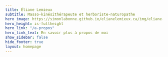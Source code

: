 ```yaml
---
title: Éliane Lemieux
subtitle: Masso-kinésithérapeute et herboriste-naturopathe
hero_image: https://simonlabonne.github.io/elianelemieux.ca/img/eliane-lemieux_2.jpg
hero_height: is-fullheight
hero_link: "/a-propos"
hero_link_text: En savoir plus à propos de moi
show_sidebar: false
hide_footer: true
layout: homepage
---
```


